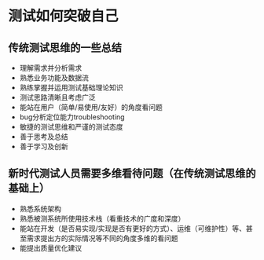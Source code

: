 # 测试如何突破自己

## 传统测试思维的一些总结
* 理解需求并分析需求
* 熟悉业务功能及数据流
* 熟练掌握并运用测试基础理论知识
* 测试思路清晰且考虑广泛
* 能站在用户（简单/易使用/友好）的角度看问题
* bug分析定位能力troubleshooting
* 敏捷的测试思维和严谨的测试态度
* 善于思考及总结
* 善于学习及创新

## 新时代测试人员需要多维看待问题（在传统测试思维的基础上）
* 熟悉系统架构
* 熟悉被测系统所使用技术栈（看重技术的广度和深度）
* 能站在开发（是否易实现/实现是否有更好的方式）、运维（可维护性）等、甚至需求提出方的实际情况等不同的角度多维的看问题
* 能提出质量优化建议





